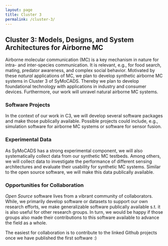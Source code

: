 ```yaml
---
layout: page
title: Cluster 3
permalink: /cluster-3/
---
```


## Cluster 3: Models, Designs, and System Architectures for Airborne MC
Airborne molecular communication (MC) is a key mechanism in nature for intra- and inter-species communication. It is relevant, e.g., for food search, mating, predator awareness, and complex social behavior. Motivated by these *natural* applications of MC, we plan to develop synthetic airborne MC systems in Cluster 3 of SyMoCADS. Thereby we plan to develop foundational technology with applications in industry and consumer devices. Furthermore, our work will unravel natural airborne MC systems.

### Software Projects
In the context of our work in C3, we will develop several software packages and make those publically available. Possible projects could include, e.g., simulation software for airborne MC systems or software for sensor fusion.

### Experimental Data
As SyMoCADS has a strong experimental component, we will also systematically collect data from our synthetic MC testbeds. Among others, we will collect data to investigate the performance of different sensing architectures and evaluate their usability for synthetic MC systems. Similar to the open source software, we will make this data publically available.  

### Opportunities for Collaboration
*Open Source* software lives from a vibrant community of collaborators. While, we primarily develop software or datasets to support our own research efforts, we make generalizable software publically available s.t. it is also useful for other research groups. In turn, we would be happy if those groups also made their contributions to this software available to advance the field as a whole.

The easiest for collaboration is to contribute to the linked Github projects once we have published the first software :) 